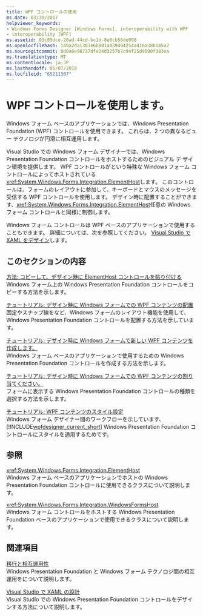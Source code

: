 ```yaml
---
title: WPF コントロールの使用
ms.date: 03/30/2017
helpviewer_keywords:
- Windows Forms Designer [Windows Forms], interoperability with WPF
- interoperability [WPF]
ms.assetid: 03c85dce-26ad-44cd-bc1d-8e0cb56de096
ms.openlocfilehash: 149a2da1303e6b801a439494254a416a38b145a7
ms.sourcegitcommit: 0d0a6e96737dfe24d3257b7c94f25d9500f383ea
ms.translationtype: MT
ms.contentlocale: ja-JP
ms.lasthandoff: 05/07/2019
ms.locfileid: "65211307"
---
```

# <a name="use-wpf-controls"></a>WPF コントロールを使用します。

Windows フォーム ベースのアプリケーションでは、Windows Presentation Foundation (WPF) コントロールを使用できます。 これらは、2 つの異なるビュー テクノロジが円滑に相互運用します。

Visual Studio での Windows フォーム デザイナーでは、Windows Presentation Foundation コントロールをホストするためのビジュアル デ ザイン環境を提供します。 WPF コントロールがという特殊な Windows フォーム コントロールによってホストされている<xref:System.Windows.Forms.Integration.ElementHost>します。 このコントロールは、フォームのレイアウトに参加して、キーボードとマウスのメッセージを受信する WPF コントロールを使用します。 デザイン時に配置することができます、<xref:System.Windows.Forms.Integration.ElementHost>任意の Windows フォーム コントロールと同様に制御します。

Windows フォーム コントロールは WPF ベースのアプリケーションで使用することもできます。 詳細については、次を参照してください。 [Visual Studio で XAML をデザイン](/visualstudio/designers/designing-xaml-in-visual-studio)します。

## <a name="in-this-section"></a>このセクションの内容

[方法: コピーして、デザイン時に ElementHost コントロールを貼り付ける](how-to-copy-and-paste-an-elementhost-control-at-design-time.md)\
Windows フォーム上の Windows Presentation Foundation コントロールをコピーする方法を示します。

[チュートリアル: デザイン時に Windows フォームでの WPF コンテンツの配置](walkthrough-arranging-wpf-content-on-windows-forms-at-design-time.md)\
固定やスナップ線をなど、Windows フォームのレイアウト機能を使用して、Windows Presentation Foundation コントロールを配置する方法を示しています。

[チュートリアル: デザイン時に Windows フォームで新しい WPF コンテンツを作成します。](walkthrough-creating-new-wpf-content-on-windows-forms-at-design-time.md)\
Windows フォーム ベースのアプリケーションで使用するための Windows Presentation Foundation コントロールを作成する方法を示します。

[チュートリアル: デザイン時に Windows フォームでの WPF コンテンツの割り当てください。](walkthrough-assigning-wpf-content-on-windows-forms-at-design-time.md)\
フォームに表示する Windows Presentation Foundation コントロールの種類を選択する方法を示します。

[チュートリアル: WPF コンテンツのスタイル設定](walkthrough-styling-wpf-content.md)\
Windows フォーム デザイナー間のワークフローを示しています、 [!INCLUDE[wpfdesigner_current_short](../../../../includes/wpfdesigner-current-short-md.md)] Windows Presentation Foundation コントロールにスタイルを適用するためです。

## <a name="reference"></a>参照

<xref:System.Windows.Forms.Integration.ElementHost>\
Windows フォーム ベースのアプリケーションでホストの Windows Presentation Foundation コントロールに使用できるクラスについて説明します。

<xref:System.Windows.Forms.Integration.WindowsFormsHost>\
Windows フォーム コントロールをホストする Windows Presentation Foundation ベースのアプリケーションで使用できるクラスについて説明します。

## <a name="related-sections"></a>関連項目

[移行と相互運用性](../../wpf/advanced/migration-and-interoperability.md)\
Windows Presentation Foundation と Windows フォーム テクノロジ間の相互運用をについて説明します。

[Visual Studio で XAML の設計](/visualstudio/designers/designing-xaml-in-visual-studio)\
Visual Studio での Windows Presentation Foundation コントロールをデザインする方法について説明します。
